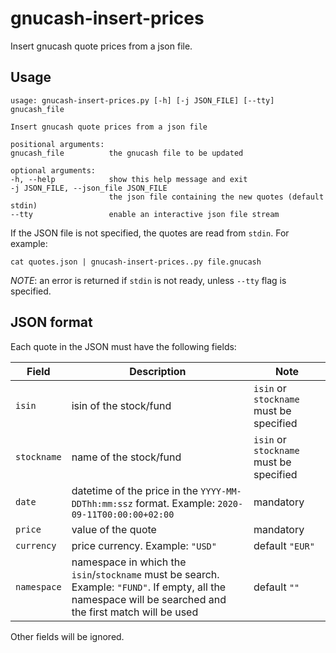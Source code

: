 # gnucash-insert-prices

Insert gnucash quote prices from a json file.

## Usage

    usage: gnucash-insert-prices.py [-h] [-j JSON_FILE] [--tty] gnucash_file

    Insert gnucash quote prices from a json file

    positional arguments:
    gnucash_file          the gnucash file to be updated

    optional arguments:
    -h, --help            show this help message and exit
    -j JSON_FILE, --json_file JSON_FILE
                          the json file containing the new quotes (default stdin)
    --tty                 enable an interactive json file stream


If the JSON file is not specified, the quotes are read from `stdin`. For example:

    cat quotes.json | gnucash-insert-prices..py file.gnucash


*NOTE*: an error is returned if `stdin` is not ready, unless `--tty` flag is specified. 

## JSON format

Each quote in the JSON must have the following fields:

|Field      |Description|Note|
|-----------|-----------|---|
|`isin`     |isin of the stock/fund|`isin` or `stockname` must be specified|
|`stockname`|name of the stock/fund|`isin` or `stockname` must be specified|
|`date`     |datetime of the price in the `YYYY-MM-DDThh:mm:ssz` format. Example: `2020-09-11T00:00:00+02:00` |mandatory|       
|`price`    |value of the quote|mandatory|
|`currency` |price currency. Example: `"USD"`|default `"EUR"`|
|`namespace`|namespace in which the `isin`/`stockname` must be search. Example: `"FUND"`. If empty, all the namespace will be searched and the first match will be used|default `""`|


Other fields will be ignored.
